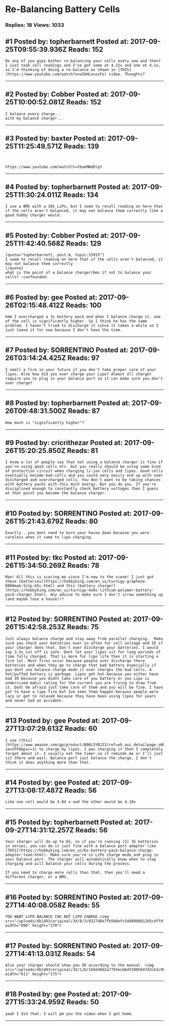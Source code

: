 # Re-Balancing Battery Cells

### Replies: 18 Views: 1033

## \#1 Posted by: topherbarnett Posted at: 2017-09-25T09:55:39.936Z Reads: 152

```
Do any of you guys bother re-balancing your cells every now and then? I just took cell readings and I've got some at 4.22v and one at 4.1v, so I'm thinking of doing a re-balance as shown in [THIS](https://www.youtube.com/watch?v=wIbHLacozFo) video. Thoughts?
```

---
## \#2 Posted by: Cobber Posted at: 2017-09-25T10:00:52.081Z Reads: 152

```
I balance every charge...
with my balance charger...
```

---
## \#3 Posted by: baxter Posted at: 2017-09-25T11:25:49.571Z Reads: 139

```


https://www.youtube.com/watch?v=tbaeMWdDlqY
```

---
## \#4 Posted by: topherbarnett Posted at: 2017-09-25T11:30:24.011Z Reads: 134

```
I use a BMS with a 10S LiPo, but I seem to recall reading on here that if the cells aren't balanced, it may not balance them correctly like a good hobby charger would.
```

---
## \#5 Posted by: Cobber Posted at: 2017-09-25T11:42:40.568Z Reads: 129

```
[quote="topherbarnett, post:4, topic:33915"]
I seem to recall reading on here that if the cells aren't balanced, it may not balance them correctly
[/quote]
what is the point of a balance charger/bms if not to balance your cells? :confounded:
```

---
## \#6 Posted by: gee Posted at: 2017-09-26T02:15:48.412Z Reads: 100

```
hmm I overcharged a 3s battery pack and when I balance charge it, one of the cell is significantly higher. So I think he has the same problem. I haven't tried to discharge it since it takes a while so I just leave it for now because I don't have the time.
```

---
## \#7 Posted by: SORRENTINO Posted at: 2017-09-26T03:14:24.425Z Reads: 97

```
I smell a fire in your future if you don't take proper care of your lipos. Also how did you over charge your Lipo? Almost all charger require you to plug in your balance port so it can make sure you don't over charge?
```

---
## \#8 Posted by: topherbarnett Posted at: 2017-09-26T09:48:31.500Z Reads: 87

```
How much is "significantly higher"?
```

---
## \#9 Posted by: cricrithezar Posted at: 2017-09-26T15:20:25.850Z Reads: 81

```
I know a lot of people say that not using a balance charger is fine if you're using good cells etc. but you really should be using some kind of protection circuit when charging li-ion cells and lipos. Good cells eventually become bad cells and you could very easily end up with over discharged and overcharged cells. You don't want to be taking chances with battery packs with this much energy. But you do you. If you're disciplined enough to constantly check battery voltages then I guess at that point you become the balance charger.
```

---
## \#10 Posted by: SORRENTINO Posted at: 2017-09-26T15:21:43.679Z Reads: 80

```
Exactly...you dont need to burn your house down because you were careless when it came to lipo charging.
```

---
## \#11 Posted by: tkc Posted at: 2017-09-26T15:34:50.269Z Reads: 78

```
Man! All this is scaring me since I'm new to the scene! I just got these [batteries](https://hobbyking.com/en_us/turnigy-graphene-6000mah-5s1p-65c.html) and this [battery charger](https://hobbyking.com/en_us/turnigy-4x6s-lithium-polymer-battery-pack-charger.html). Any advice to make sure I don't screw something up (and maybe lose a house)!?
```

---
## \#12 Posted by: SORRENTINO Posted at: 2017-09-26T15:42:58.253Z Reads: 75

```
Just always balance charge and stay away from parallel charging.  Make sure you check your batteries ever so often for cell voltage and IR if your charger does that. Don't over discharge your batteries. I would say 3.5v cut off is safe. Dont let your lipos sit for long periods of time fully charged. That is more for lipo life then it is starting a fire lol. Most fires occur because people over discharge there batteries and when they go to charge that bad battery especially if you dont use balance charge mode it over charges the bad cells. A hot/puffed battery is garbage. Lipos get hot because you either have bad IR because you didnt take care of you battery or you Lipo is undersized mah/c rating for the current you are trying to draw from it. Dont be afraid just take care of them and you will be fine. I have yet to have a lipo fire but Ive seen them happen because people were lazy or get to relaxed because they have been using lipos for years and never had an accident.
```

---
## \#13 Posted by: gee Posted at: 2017-09-27T13:07:29.613Z Reads: 60

```
I use [this](https://www.amazon.com/gp/product/B00L5YBJI2/ref=oh_aui_detailpage_o08_s00?ie=UTF8&psc=1) to charge my lipos. I was charging it then I completely forgot about it. I usually set the timer so it reminds me or I'll just sit there and wait. Balance port just balance the charge, I don't think it does anything more than that.
```

---
## \#14 Posted by: gee Posted at: 2017-09-27T13:08:17.487Z Reads: 56

```
Like one cell would be 4.04 v and the other would be 4.18v
```

---
## \#15 Posted by: topherbarnett Posted at: 2017-09-27T14:31:12.257Z Reads: 56

```
Your charger will do up to 6S, so if you're running (2) 3S batteries in series, you can do it just fine with a balance port adapter like [THIS](https://hobbyking.com/en_us/6s-battery-pack-balance-charge-adapter-lead.html). Make sure you're in LiPo charge mode and plug in your balance port. The charger will automatically know when to stop charging and will balance your cells during the process.

If you need to charge more cells than that, then you'll need a different charger, or a BMS.
```

---
## \#16 Posted by: SORRENTINO Posted at: 2017-09-27T14:40:08.058Z Reads: 55

```
YOU WANT LIPO BALANCE CHG NOT LIPO CHARGE.<img src="/uploads/db1493/original/3X/8/3/8327d6e7fb5b0efc54d89b8012b5cdffdf8a424e.JPG" width="690" height="270">
```

---
## \#17 Posted by: SORRENTINO Posted at: 2017-09-27T14:41:13.031Z Reads: 54

```
Also your charger should show you IR according to the manual. <img src="/uploads/db1493/original/3X/1/b/1b92d8d2a7793ecb6d55905047d3cb1c98c2f216.JPG" width="611" height="175">
```

---
## \#18 Posted by: gee Posted at: 2017-09-27T15:33:24.959Z Reads: 50

```
yeah I did that. I will pm you the video when I get home.
```

---
